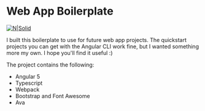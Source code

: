 # Web App Boilerplate

[![N|Solid](https://cldup.com/dTxpPi9lDf.thumb.png)](https://nodesource.com/products/nsolid)

I built this boilerplate to use for future web app projects.  The quickstart projects you can get with the Angular CLI work fine, but I wanted something more my own.  I hope you'll find it useful :)

The project contains the following:
  - Angular 5
  - Typescript
  - Webpack
  - Bootstrap and Font Awesome
  - Ava
